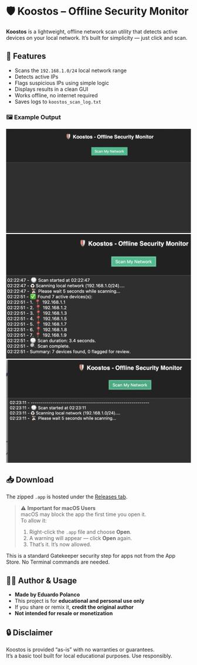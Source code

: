 # 🛡️ Koostos – Offline Security Monitor

**Koostos** is a lightweight, offline network scan utility that detects active devices on your local network. It’s built for simplicity — just click and scan.

## 🚀 Features

- Scans the `192.168.1.0/24` local network range
- Detects active IPs
- Flags suspicious IPs using simple logic
- Displays results in a clean GUI
- Works offline, no internet required
- Saves logs to `koostos_scan_log.txt`

### 🖼️ Example Output

![Scan Example 1](image1.png)  
![Scan Example 2](image2.png)  
![Scan Example 3](image3.png)

## 📥 Download

The zipped `.app` is hosted under the [Releases tab](https://github.com/EduardoPolanco/koostos/releases).

> ⚠️ **Important for macOS Users**  
> macOS may block the app the first time you open it.  
> To allow it:
>
> 1. Right-click the `.app` file and choose **Open**.  
> 2. A warning will appear — click **Open** again.  
> 3. That’s it. It’s now allowed.

This is a standard Gatekeeper security step for apps not from the App Store. No Terminal commands are needed.

## 🧑‍💻 Author & Usage

- **Made by Eduardo Polanco**
- This project is for **educational and personal use only**
- If you share or remix it, **credit the original author**
- **Not intended for resale or monetization**

## 🔒 Disclaimer

Koostos is provided “as-is” with no warranties or guarantees.  
It’s a basic tool built for local educational purposes. Use responsibly.
